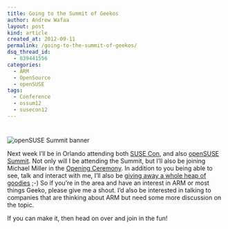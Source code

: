```yaml
---
title: Going to the Summit of Geekos
author: Andrew Wafaa
layout: post
kind: article
created_at: 2012-09-11
permalink: /going-to-the-summit-of-geekos/
dsq_thread_id:
  - 839441556
categories:
  - ARM
  - OpenSource
  - openSUSE
tags:
  - Conference
  - ossum12
  - susecon12
---
```

# 

![openSUSE Summit banner][1]

 [1]: http://summit.opensuse.org/images/summit/all-artwork/home1.png "1st openSUSE Summit"

Next week I’ll be in Orlando attending both [SUSE Con][2], and also [openSUSE Summit][3]. Not only will I be attending the Summit, but I’ll also be joining Michael Miller in the [Opening Ceremony][4]. In addition to you being able to see, talk and interact with me, I’ll also be [giving away a whole heap of goodies][5] ;-) So if you’re in the area and have an interest in ARM or most things Geeko, please give me a shout. I’d also be interested in talking to companies that are thinking about ARM but need some more discussion on the topic.

 [2]: https://www.suse.com/events/susecon/ "SUSE Con"
 [3]: http://summit.opensuse.org/ "ossum12"
 [4]: http://summit.opensuse.org/Opening-Ceremony "ossum12 opening ceremony"
 [5]: http://summit.opensuse.org/news/2012/09-05-summit_exclusive_dvd_signing/ "ossum12 dvd signing"

If you can make it, then head on over and join in the fun!
